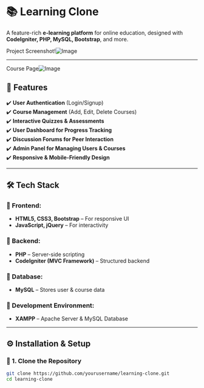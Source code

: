 # 📚 Learning Clone  

A feature-rich **e-learning platform** for online education, designed with **CodeIgniter, PHP, MySQL, Bootstrap**, and more.  

Project Screenshot!![Image](https://github.com/user-attachments/assets/966351fa-51d1-45c5-bf09-63833540f9ea)

---
Course Page![Image](https://github.com/user-attachments/assets/9c9ba461-b3e1-41c5-8ba4-35e935a97f19)

## 🚀 Features  
✔️ **User Authentication** (Login/Signup)  
✔️ **Course Management** (Add, Edit, Delete Courses)  
✔️ **Interactive Quizzes & Assessments**  
✔️ **User Dashboard for Progress Tracking**  
✔️ **Discussion Forums for Peer Interaction**  
✔️ **Admin Panel for Managing Users & Courses**  
✔️ **Responsive & Mobile-Friendly Design**  

---

## 🛠 Tech Stack  

### 🔹 Frontend:  
- **HTML5, CSS3, Bootstrap** – For responsive UI  
- **JavaScript, jQuery** – For interactivity  

### 🔹 Backend:  
- **PHP** – Server-side scripting  
- **CodeIgniter (MVC Framework)** – Structured backend  

### 🔹 Database:  
- **MySQL** – Stores user & course data  

### 🔹 Development Environment:  
- **XAMPP** – Apache Server & MySQL Database  

---

## ⚙️ Installation & Setup  

### 📌 1. Clone the Repository  
```bash
git clone https://github.com/yourusername/learning-clone.git
cd learning-clone
